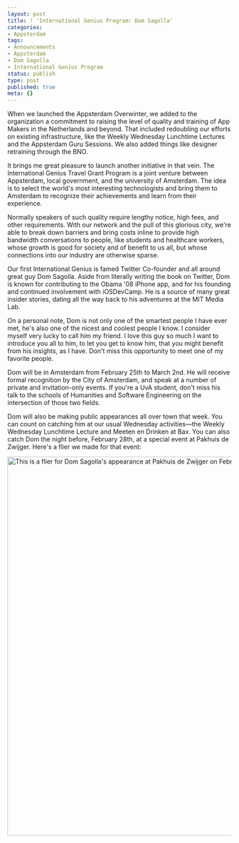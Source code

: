 ```yaml
---
layout: post
title: ! 'International Genius Program: Dom Sagolla'
categories:
- Appsterdam
tags:
- Announcements
- Appsterdam
- Dom Sagolla
- International Genius Program
status: publish
type: post
published: true
meta: {}
---
```

When we launched the Appsterdam Overwinter, we added to the organization a commitment to raising the level of quality and training of App Makers in the Netherlands and beyond. That included redoubling our efforts on existing infrastructure, like the Weekly Wednesday Lunchtime Lectures and the Appsterdam Guru Sessions. We also added things like designer retraining through the BNO.

It brings me great pleasure to launch another initiative in that vein. The International Genius Travel Grant Program is a joint venture between Appsterdam, local government, and the university of Amsterdam. The idea is to select the world's most interesting technologists and bring them to Amsterdam to recognize their achievements and learn from their experience. 

Normally speakers of such quality require lengthy notice, high fees, and other requirements. With our network and the pull of this glorious city, we're able to break down barriers and bring costs inline to provide high bandwidth conversations to people, like students and healthcare workers, whose growth is good for society and of benefit to us all, but whose connections into our industry are otherwise sparse.

Our first International Genius is famed Twitter Co-founder and all around great guy Dom Sagolla. Aside from literally writing the book on Twitter, Dom is known for contributing to the Obama '08 iPhone app, and for his founding and continued involvement with iOSDevCamp. He is a source of many great insider stories, dating all the way back to his adventures at the MIT Media Lab.

On a personal note, Dom is not only one of the smartest people I have ever met, he's also one of the nicest and coolest people I know. I consider myself very lucky to call him my friend. I love this guy so much I want to introduce you all to him, to let you get to know him, that you might benefit from his insights, as I have. Don't miss this opportunity to meet one of my favorite people.

Dom will be in Amsterdam from February 25th to March 2nd. He will receive formal recognition by the City of Amsterdam, and speak at a number of private and invitation-only events. If you're a UvA student, don't miss his talk to the  schools of Humanities and Software Engineering on the intersection of those two fields.

Dom will also be making public appearances all over town that week. You can count on catching him at our usual Wednesday activities—the Weekly Wednesday Lunchtime Lecture and Meeten en Drinken at Bax. You can also catch Dom the night before, February 28th, at a special event at Pakhuis de Zwijger. Here's a flier we made for that event:

<img style="display:block; margin-left:auto; margin-right:auto;" src="http://mur.mu.rs/wp-content/uploads/2012/02/DomSagollaPDZ.jpeg" alt="This is a flier for Dom Sagolla's appearance at Pakhuis de Zwijger on February 28." title="DomSagollaPDZ.jpeg" border="0" width="600" height="850" />
